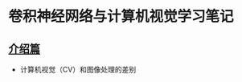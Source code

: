 # 卷积神经网络与计算机视觉学习笔记

## [介绍篇](https://github.com/YULONG94/DCNN-and-Computer-Version/blob/master/Introduction.md)
+ 计算机视觉（CV）和图像处理的差别
